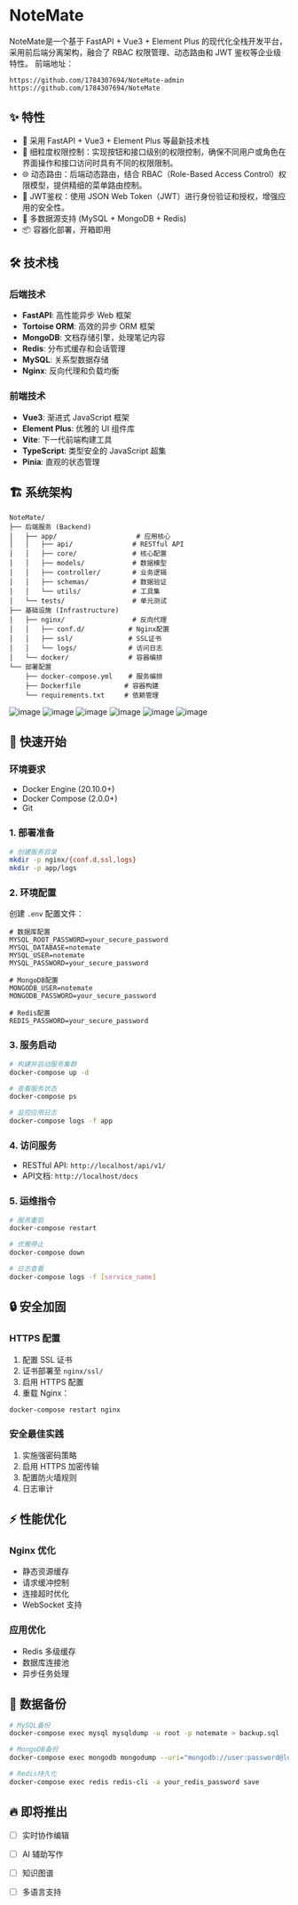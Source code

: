 # NoteMate

NoteMate是一个基于 FastAPI + Vue3 + Element Plus 的现代化全栈开发平台，采用前后端分离架构，融合了 RBAC 权限管理、动态路由和 JWT 鉴权等企业级特性。
前端地址：
```
https://github.com/1784307694/NoteMate-admin
https://github.com/1784307694/NoteMate
```

## ✨ 特性

- 🚀 采用 FastAPI + Vue3 + Element Plus 等最新技术栈
- 🔐 细粒度权限控制：实现按钮和接口级别的权限控制，确保不同用户或角色在界面操作和接口访问时具有不同的权限限制。
- 🌐 动态路由：后端动态路由，结合 RBAC（Role-Based Access Control）权限模型，提供精细的菜单路由控制。
- 🔐 JWT鉴权：使用 JSON Web Token（JWT）进行身份验证和授权，增强应用的安全性。
- 💾 多数据源支持 (MySQL + MongoDB + Redis)
- 📦 容器化部署，开箱即用

## 🛠 技术栈

### 后端技术
- **FastAPI**: 高性能异步 Web 框架
- **Tortoise ORM**: 高效的异步 ORM 框架
- **MongoDB**: 文档存储引擎，处理笔记内容
- **Redis**: 分布式缓存和会话管理
- **MySQL**: 关系型数据存储
- **Nginx**: 反向代理和负载均衡

### 前端技术
- **Vue3**: 渐进式 JavaScript 框架
- **Element Plus**: 优雅的 UI 组件库
- **Vite**: 下一代前端构建工具
- **TypeScript**: 类型安全的 JavaScript 超集
- **Pinia**: 直观的状态管理

## 🏗 系统架构

```
NoteMate/
├── 后端服务 (Backend)
│   ├── app/                    # 应用核心
│   │   ├── api/               # RESTful API
│   │   ├── core/              # 核心配置
│   │   ├── models/            # 数据模型
│   │   ├── controller/        # 业务逻辑
│   │   ├── schemas/           # 数据验证
│   │   └── utils/             # 工具集
│   └── tests/                 # 单元测试
├── 基础设施 (Infrastructure)
│   ├── nginx/                 # 反向代理
│   │   ├── conf.d/           # Nginx配置
│   │   ├── ssl/              # SSL证书
│   │   └── logs/             # 访问日志
│   └── docker/               # 容器编排
└── 部署配置
    ├── docker-compose.yml    # 服务编排
    ├── Dockerfile           # 容器构建
    └── requirements.txt     # 依赖管理
```
![image](https://github.com/user-attachments/assets/486fe601-21e0-4f0a-8254-6c749b99ad78)
![image](https://github.com/user-attachments/assets/201b4ae1-b044-409f-989d-8189e9c11c45)
![image](https://github.com/user-attachments/assets/5a60357b-bf5d-49e5-a653-36227001fab1)
![image](https://github.com/user-attachments/assets/b0680971-0b1d-4538-8e83-735e166c8811)
![image](https://github.com/user-attachments/assets/dbaec2a9-e934-4b05-978f-13528d69d166)
![image](https://github.com/user-attachments/assets/6b183696-8881-43d0-83e0-e3396b061b5f)





## 🚀 快速开始

### 环境要求
- Docker Engine (20.10.0+)
- Docker Compose (2.0.0+)
- Git

### 1. 部署准备
```bash
# 创建服务目录
mkdir -p nginx/{conf.d,ssl,logs}
mkdir -p app/logs
```

### 2. 环境配置
创建 `.env` 配置文件：
```env
# 数据库配置
MYSQL_ROOT_PASSWORD=your_secure_password
MYSQL_DATABASE=notemate
MYSQL_USER=notemate
MYSQL_PASSWORD=your_secure_password

# MongoDB配置
MONGODB_USER=notemate
MONGODB_PASSWORD=your_secure_password

# Redis配置
REDIS_PASSWORD=your_secure_password
```

### 3. 服务启动
```bash
# 构建并启动服务集群
docker-compose up -d

# 查看服务状态
docker-compose ps

# 监控应用日志
docker-compose logs -f app
```

### 4. 访问服务
- RESTful API: `http://localhost/api/v1/`
- API文档: `http://localhost/docs`

### 5. 运维指令
```bash
# 服务重启
docker-compose restart

# 优雅停止
docker-compose down

# 日志查看
docker-compose logs -f [service_name]
```

## 🔒 安全加固

### HTTPS 配置
1. 配置 SSL 证书
2. 证书部署至 `nginx/ssl/`
3. 启用 HTTPS 配置
4. 重载 Nginx：
```bash
docker-compose restart nginx
```

### 安全最佳实践
1. 实施强密码策略
2. 启用 HTTPS 加密传输
3. 配置防火墙规则
4. 日志审计

## ⚡ 性能优化

### Nginx 优化
- 静态资源缓存
- 请求缓冲控制
- 连接超时优化
- WebSocket 支持

### 应用优化
- Redis 多级缓存
- 数据库连接池
- 异步任务处理


## 💾 数据备份
```bash
# MySQL备份
docker-compose exec mysql mysqldump -u root -p notemate > backup.sql

# MongoDB备份
docker-compose exec mongodb mongodump --uri="mongodb://user:password@localhost:27017" --out=/backup

# Redis持久化
docker-compose exec redis redis-cli -a your_redis_password save
```

## 🔥 即将推出
- [ ] 实时协作编辑
- [ ] AI 辅助写作
- [ ] 知识图谱
- [ ] 多语言支持

